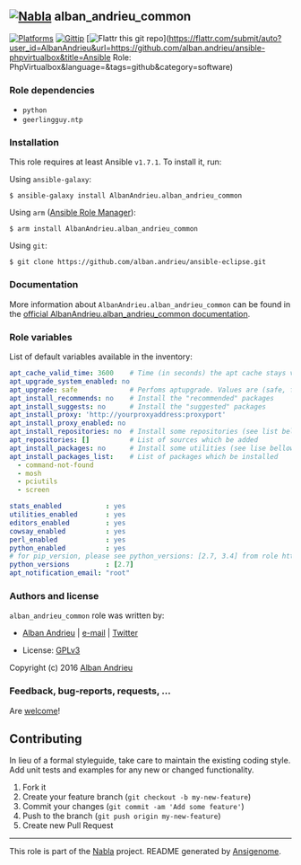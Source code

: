 ## [![Nabla](https://debops.org/images/debops-small.png)](https://github.com/AlbanAndrieu) alban_andrieu_common

<!-- This file was generated by Ansigenome. Do not edit this file directly but
     instead have a look at the files in the ./meta/ directory. -->

[![Platforms](http://img.shields.io/badge/platforms-debian%20/%20ubuntu-lightgrey.svg?style=flat)](#)
[![Gittip](http://img.shields.io/gittip/alban.andrieu.svg)](https://www.gittip.com/alban.andrieu/)
[![Flattr this git repo](http://api.flattr.com/button/flattr-badge-large.png)](https://flattr.com/submit/auto?user_id=AlbanAndrieu&url=https://github.com/alban.andrieu/ansible-phpvirtualbox&title=Ansible Role: PhpVirtualbox&language=&tags=github&category=software)



### Role dependencies

- `python`
- `geerlingguy.ntp`
### Installation

This role requires at least Ansible `v1.7.1`. To install it, run:

Using `ansible-galaxy`:
```shell
$ ansible-galaxy install AlbanAndrieu.alban_andrieu_common
```

Using `arm` ([Ansible Role Manager](https://github.com/mirskytech/ansible-role-manager/)):
```shell
$ arm install AlbanAndrieu.alban_andrieu_common
```

Using `git`:
```shell
$ git clone https://github.com/alban.andrieu/ansible-eclipse.git
```

### Documentation

More information about `AlbanAndrieu.alban_andrieu_common` can be found in the
[official AlbanAndrieu.alban_andrieu_common documentation](https://docs.debops.org/en/latest/ansible/roles/ansible-alban_andrieu_common/docs/).


### Role variables

List of default variables available in the inventory:

```YAML
apt_cache_valid_time: 3600    # Time (in seconds) the apt cache stays valid
apt_upgrade_system_enabled: no
apt_upgrade: safe             # Perfoms aptupgrade. Values are (safe, full, dist)
apt_install_recommends: no    # Install the "recommended" packages
apt_install_suggests: no      # Install the "suggested" packages
apt_install_proxy: 'http://yourproxyaddress:proxyport'
apt_install_proxy_enabled: no
apt_install_repositories: no  # Install some repositories (see list bellow)
apt_repositories: []          # List of sources which be added
apt_install_packages: no      # Install some utilities (see lise bellow)
apt_install_packages_list:    # List of packages which be installed
  - command-not-found
  - mosh
  - pciutils
  - screen

stats_enabled           : yes
utilities_enabled       : yes
editors_enabled         : yes
cowsay_enabled          : yes
perl_enabled            : yes
python_enabled          : yes
# for pip_version, please see python_versions: [2.7, 3.4] from role https://github.com/Stouts/Stouts.python.git python
python_versions         : [2.7]
apt_notification_email: "root"
```




### Authors and license

`alban_andrieu_common` role was written by:

- [Alban Andrieu](nabla.mobi) | [e-mail](mailto:alban.andrieu@free.fr) | [Twitter](https://twitter.com/AlbanAndrieu)

- License: [GPLv3](https://tldrlegal.com/license/gnu-general-public-license-v3-%28gpl-3%29)

Copyright (c) 2016 [Alban Andrieu](https://alban-andrieu.com/)

### Feedback, bug-reports, requests, ...

Are [welcome](https://github.com/AlbanAndrieu/ansible-alban_andrieu_common/issues)!

## Contributing
In lieu of a formal styleguide, take care to maintain the existing coding style. Add unit tests and examples for any new or changed functionality.

1. Fork it
2. Create your feature branch (`git checkout -b my-new-feature`)
3. Commit your changes (`git commit -am 'Add some feature'`)
4. Push to the branch (`git push origin my-new-feature`)
5. Create new Pull Request

***

This role is part of the [Nabla](https://github.com/AlbanAndrieu) project.
README generated by [Ansigenome](https://github.com/nickjj/ansigenome/).

